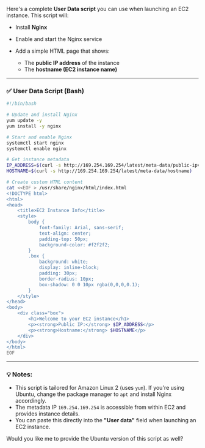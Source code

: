Here's a complete **User Data script** you can use when launching an EC2 instance. This script will:

* Install **Nginx**
* Enable and start the Nginx service
* Add a simple HTML page that shows:

  * The **public IP address** of the instance
  * The **hostname (EC2 instance name)**

---

### ✅ **User Data Script (Bash)**

```bash
#!/bin/bash

# Update and install Nginx
yum update -y
yum install -y nginx

# Start and enable Nginx
systemctl start nginx
systemctl enable nginx

# Get instance metadata
IP_ADDRESS=$(curl -s http://169.254.169.254/latest/meta-data/public-ipv4)
HOSTNAME=$(curl -s http://169.254.169.254/latest/meta-data/hostname)

# Create custom HTML content
cat <<EOF > /usr/share/nginx/html/index.html
<!DOCTYPE html>
<html>
<head>
    <title>EC2 Instance Info</title>
    <style>
        body {
            font-family: Arial, sans-serif;
            text-align: center;
            padding-top: 50px;
            background-color: #f2f2f2;
        }
        .box {
            background: white;
            display: inline-block;
            padding: 30px;
            border-radius: 10px;
            box-shadow: 0 0 10px rgba(0,0,0,0.1);
        }
    </style>
</head>
<body>
    <div class="box">
        <h1>Welcome to your EC2 instance</h1>
        <p><strong>Public IP:</strong> $IP_ADDRESS</p>
        <p><strong>Hostname:</strong> $HOSTNAME</p>
    </div>
</body>
</html>
EOF
```

---

### 💡 Notes:

* This script is tailored for Amazon Linux 2 (uses `yum`). If you're using Ubuntu, change the package manager to `apt` and install Nginx accordingly.
* The metadata IP `169.254.169.254` is accessible from within EC2 and provides instance details.
* You can paste this directly into the **"User data"** field when launching an EC2 instance.

Would you like me to provide the Ubuntu version of this script as well?
